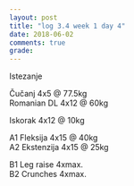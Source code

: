 ```yaml
---
layout: post
title: "log 3.4 week 1 day 4"
date: 2018-06-02
comments: true
grade:
---
```


Istezanje

Čučanj 4x5 @ 77.5kg     
Romanian DL 4x12 @ 60kg      

Iskorak 4x12 @ 10kg  

A1 Fleksija 4x15 @ 40kg  
A2 Ekstenzija 4x15 @ 25kg   

B1 Leg raise 4xmax.   
B2 Crunches 4xmax.   
